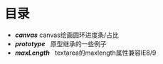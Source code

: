 # 目录
* ***canvas*** 	  canvas绘画圆环进度条/占比
* ***prototype***   原型继承的一些例子
* ***maxLength***    textarea的maxlength属性兼容IE8/9
